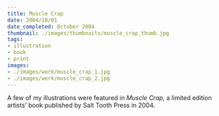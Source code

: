 ```yaml
---
title: Muscle Crap
date: 2004/10/01
date_completed: October 2004
thumbnail: ./images/thumbnails/muscle_crap_thumb.jpg
tags:
- illustration
- book
- print
images:
- ./images/work/muscle_crap_1.jpg
- ./images/work/muscle_crap_2.jpg
---
```


A few of my illustrations were featured in <i>Muscle Crap</i>, a limited edition artists' book published by Salt Tooth Press in 2004.
